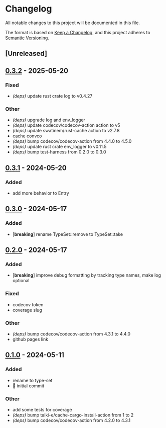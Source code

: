 # Changelog
All notable changes to this project will be documented in this file.

The format is based on [Keep a Changelog](https://keepachangelog.com/en/1.0.0/),
and this project adheres to [Semantic Versioning](https://semver.org/spec/v2.0.0.html).

## [Unreleased]

## [0.3.2](https://github.com/jbr/type-set/compare/v0.3.1...v0.3.2) - 2025-05-20

### Fixed

- *(deps)* update rust crate log to v0.4.27

### Other

- *(deps)* upgrade log and env_logger
- *(deps)* update codecov/codecov-action action to v5
- *(deps)* update swatinem/rust-cache action to v2.7.8
- cache convco
- *(deps)* bump codecov/codecov-action from 4.4.0 to 4.5.0
- *(deps)* update rust crate env_logger to v0.11.5
- *(deps)* bump test-harness from 0.2.0 to 0.3.0

## [0.3.1](https://github.com/jbr/type-set/compare/v0.3.0...v0.3.1) - 2024-05-20

### Added
- add more behavior to Entry

## [0.3.0](https://github.com/jbr/type-set/compare/v0.2.0...v0.3.0) - 2024-05-17

### Added
- [**breaking**] rename TypeSet::remove to TypeSet::take

## [0.2.0](https://github.com/jbr/type-set/compare/v0.1.0...v0.2.0) - 2024-05-17

### Added
- [**breaking**] improve debug formatting by tracking type names, make log optional

### Fixed
- codecov token
- coverage slug

### Other
- *(deps)* bump codecov/codecov-action from 4.3.1 to 4.4.0
- github pages link

## [0.1.0](https://github.com/jbr/type-set/releases/tag/v0.1.0) - 2024-05-11

### Added
- rename to type-set
- 📰 initial commit

### Other
- add some tests for coverage
- *(deps)* bump taiki-e/cache-cargo-install-action from 1 to 2
- *(deps)* bump codecov/codecov-action from 4.2.0 to 4.3.1

